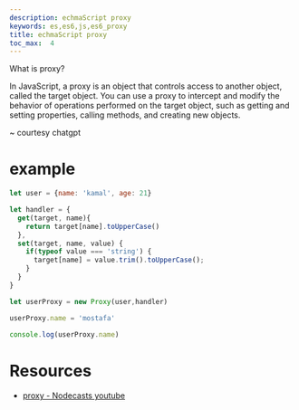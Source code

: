 ```yaml
---
description: echmaScript proxy
keywords: es,es6,js,es6_proxy
title: echmaScript proxy
toc_max:  4
---
```


What is proxy?

In JavaScript, a proxy is an object that controls access to another object, called the target object. You can use a proxy to intercept and modify the behavior of operations performed on the target object, such as getting and setting properties, calling methods, and creating new objects.

~ courtesy chatgpt


# example

```js
let user = {name: 'kamal', age: 21}

let handler = {
  get(target, name){
    return target[name].toUpperCase()
  },
  set(target, name, value) {
    if(typeof value === 'string') {
      target[name] = value.trim().toUpperCase();
    }
  }
}

let userProxy = new Proxy(user,handler)

userProxy.name = 'mostafa'

console.log(userProxy.name)
```

# Resources
* [proxy - Nodecasts youtube](https://www.youtube.com/watch?v=KJ3uYyUp-yo)